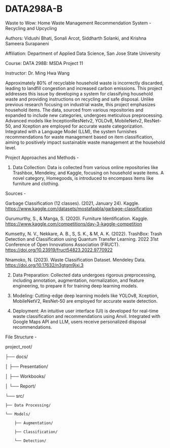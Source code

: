 # DATA298A-B

Waste to Wow: Home Waste Management Recommendation System - Recycling and Upcycling

Authors: Vidushi Bhati, Sonali Arcot, Siddharth Solanki, and Krishna Sameera Surapaneni

Affiliation: Department of Applied Data Science, San Jose State University

Course: DATA 298B: MSDA Project 11

Instructor: Dr. Ming Hwa Wang


Approximately 80% of recyclable household waste is incorrectly discarded, leading to landfill congestion and increased carbon emissions. This project addresses this issue by developing a system for classifying household waste and providing instructions on recycling and safe disposal. Unlike previous research focusing on industrial waste, this project emphasizes household items. The data, sourced from various repositories and expanded to include new categories, undergoes meticulous preprocessing. Advanced models like InceptionResNetv2, YOLOv8, MobileNetv2, ResNet-50, and Xception are employed for accurate waste categorization. Integrated with a Language Model (LLM), the system furnishes recommendations for waste management based on item classification, aiming to positively impact sustainable waste management at the household level.


Project Approaches and Methods -

1. Data Collection: Data is collected from various online repositories like Trashbox, Mendeley, and Kaggle, focusing on household waste items. A novel category, Homegoods, is introduced to encompass items like furniture and clothing.

Sources -

Garbage Classification (12 classes). (2021, January 24). Kaggle. https://www.kaggle.com/datasets/mostafaabla/garbage-classification

Gurumurthy, S., & Manga, S. (2020). Furniture Identification. Kaggle. https://www.kaggle.com/competitions/day-3-kaggle-competition

Kumsetty, N. V., Nekkare, A. B., S, S. K., & M, A. K. (2022). TrashBox: Trash Detection and Classification using Quantum Transfer Learning. 2022 31st Conference of Open Innovations Association (FRUCT). https://doi.org/10.23919/fruct54823.2022.9770922

Nnamoko, N. (2023). Waste Classification Dataset. Mendeley Data. https://doi.org/10.17632/n3gtgm9jxj.3

2. Data Preparation: Collected data undergoes rigorous preprocessing, including annotation, augmentation, normalization, and feature engineering, to prepare it for training deep learning models.

3. Modeling: Cutting-edge deep learning models like YOLOv8, Xception, MobileNetV2, ResNet-50 are employed for accurate waste detection.

4. Deployment: An intuitive user interface (UI) is developed for real-time waste classification and recommendations using Anvil. Integrated with Google Maps API and LLM, users receive personalized disposal recommendations.


File Structure -

project_root/

├── docs/

│   ├── Presentation/

│   ├── Workbooks/

│   └── Report/

└── src/

    ├── Data Processing/
    
    └── Models/
    
        ├── Augmentation/
        
        ├── Classification/
        
        └── Detection/
